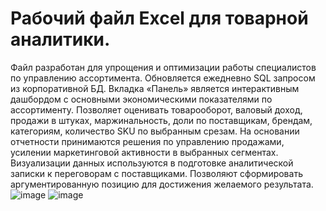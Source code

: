 # Рабочий файл Excel для товарной аналитики.

Файл разработан  для упрощения и оптимизации работы специалистов по управлению ассортимента.
Обновляется ежедневно SQL запросом из корпоративной БД.
Вкладка «Панель» является интерактивным дашбордом с основными экономическими показателями по ассортименту.
Позволяет оценивать товарооборот, валовый доход, продажи в штуках, маржинальность, доли по поставщикам, брендам, категориям, количество SKU по выбранным срезам.
На основании отчетности принимаются решения по управлению продажами, усилении маркетинговой активности в выбранных сегментах.
Визуализации данных используются в подготовке аналитической записки к переговорам с поставщиками. Позволяют сформировать аргументированную позицию для достижения желаемого результата.
![image](https://github.com/VyacheslavGusev/Commodity_Analytics_EXCEL/assets/117516863/6c374638-49ba-4f65-a13c-7369e147e712)
![image](https://github.com/VyacheslavGusev/Commodity_Analytics_EXCEL/assets/117516863/231e0b46-bda9-480e-9cdd-8e49e2fedb1f)

